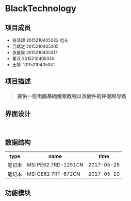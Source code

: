 # BlackTechnology

## 项目成员
* 翁泽超 2015210405022  组长
* 吕靖之 2015210405005
* 张晨昊 2015210405017
* 秦汉  2015210405040
* 王靖  2015210405031

## 项目描述 
>### 提供一些电脑基础维修教程以及硬件的评测和导购

## 界面设计
 
## 数据结构
<div>
  <table border="0">
     <tr>
       <th>type</th>
       <th>name</th>
       <th>time</th>
     </tr>
     <tr>
       <td>笔记本</td>
       <td>MSI PE62 7RD-1251CN</td>
       <td>2017-05-26</td>
     </tr>
     <tr>
       <td>笔记本</td>
       <td>MSI GE62 7RF-672CN</td>
       <td>2017-05-10</td>
     </tr>
   </table>
</div>

## 功能模块
